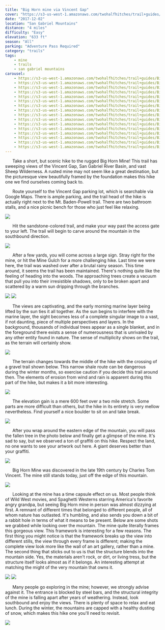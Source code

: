 ```yaml
---
title: "Big Horn mine via Vincent Gap"
cover: "https://s3-us-west-1.amazonaws.com/twohalfhitches/trail+guides/Big+Horn+Mine/_J8A4561.jpg"
date: "2017-12-02"
location: "San Gabriel Mountains"
distance: "4 miles"
difficulty: "Easy"
elevation: "633 ft"
season: "All"
parking: "Adventure Pass Required"
category: "trails"
tags:
    - mine
    - trails
    - san gabriel mountains
carousel:
    - https://s3-us-west-1.amazonaws.com/twohalfhitches/trail+guides/Big+Horn+Mine/_J8A4453.jpg
    - https://s3-us-west-1.amazonaws.com/twohalfhitches/trail+guides/Big+Horn+Mine/_J8A4458.jpg
    - https://s3-us-west-1.amazonaws.com/twohalfhitches/trail+guides/Big+Horn+Mine/_J8A4459.jpg
    - https://s3-us-west-1.amazonaws.com/twohalfhitches/trail+guides/Big+Horn+Mine/_J8A4465.jpg
    - https://s3-us-west-1.amazonaws.com/twohalfhitches/trail+guides/Big+Horn+Mine/_J8A4466.jpg
    - https://s3-us-west-1.amazonaws.com/twohalfhitches/trail+guides/Big+Horn+Mine/_J8A4480.jpg
    - https://s3-us-west-1.amazonaws.com/twohalfhitches/trail+guides/Big+Horn+Mine/_J8A4484.jpg
    - https://s3-us-west-1.amazonaws.com/twohalfhitches/trail+guides/Big+Horn+Mine/_J8A4489.jpg
    - https://s3-us-west-1.amazonaws.com/twohalfhitches/trail+guides/Big+Horn+Mine/_J8A4491.jpg
    - https://s3-us-west-1.amazonaws.com/twohalfhitches/trail+guides/Big+Horn+Mine/_J8A4492.jpg
    - https://s3-us-west-1.amazonaws.com/twohalfhitches/trail+guides/Big+Horn+Mine/_J8A4493.jpg
    - https://s3-us-west-1.amazonaws.com/twohalfhitches/trail+guides/Big+Horn+Mine/_J8A4495.jpg
    - https://s3-us-west-1.amazonaws.com/twohalfhitches/trail+guides/Big+Horn+Mine/_J8A4521.jpg
    - https://s3-us-west-1.amazonaws.com/twohalfhitches/trail+guides/Big+Horn+Mine/_J8A4535.jpg
    - https://s3-us-west-1.amazonaws.com/twohalfhitches/trail+guides/Big+Horn+Mine/_J8A4545.jpg
    - https://s3-us-west-1.amazonaws.com/twohalfhitches/trail+guides/Big+Horn+Mine/_J8A4566.jpg
---
```


&nbsp;&nbsp;&nbsp;&nbsp;&nbsp;&nbsp;Take a short, but scenic hike to the rugged Big Horn Mine! This trail has sweeping views of the Vincent Gap, San Gabriel River Basin, and vast Sheep Wilderness. A rusted mine may not seem like a great destination, but the picturesque view beautifully framed by the foundation makes this hike one we find ourselves coming back to.

&nbsp;&nbsp;&nbsp;&nbsp;&nbsp;&nbsp;Route yourself to the Vincent Gap parking lot, which is searchable via Google Maps. There is ample parking, and the trail head of the hike is actually right next to the Mt. Baden-Powell trail. There are two bathroom stalls, and a nice picnic bench for those who just feel like relaxing.

![](https://s3-us-west-1.amazonaws.com/twohalfhitches/trail+guides/Big+Horn+Mine/_J8A4583.jpg)

&nbsp;&nbsp;&nbsp;&nbsp;&nbsp;&nbsp;Hit the sandstone-colored trail, and make your way past the access gate to your left. The trail will begin to carve around the mountain in the southbound direction.

![](https://s3-us-west-1.amazonaws.com/twohalfhitches/trail+guides/Big+Horn+Mine/_J8A4450.jpg)

&nbsp;&nbsp;&nbsp;&nbsp;&nbsp;&nbsp;After a few yards, you will come across a large sign. Stray right for the mine, or hit the Mine Gulch for a more challenging hike. Last time we were here, the trail was washed over after a brutal rainy season. This time around, it seems the trail has been maintained. There's nothing quite like the feeling of heading into the woods. The approaching trees create a vacuum that pull you into their irresistible shadows, only to be broken apart and scattered by a warm sun dripping through the branches. 

![](https://s3-us-west-1.amazonaws.com/twohalfhitches/trail+guides/Big+Horn+Mine/_J8A4456.jpg)
![](https://s3-us-west-1.amazonaws.com/twohalfhitches/trail+guides/Big+Horn+Mine/_J8A4471.jpg)

&nbsp;&nbsp;&nbsp;&nbsp;&nbsp;&nbsp;The views are captivating, and the early morning marine layer being lifted by the sun ties it all together. As the sun begins to interfere with the marine layer, the sight becomes less of a complete singular image to a vast, if not daunting, piece of multiple perspectives and layers. In the background, thousands of individual trees appear as a single blanket, and in the foreground there exists a sense of numerousness that is unrivaled by any other entity found in nature. The sense of multiplicity shows on the trail, as the terrain will certainly show. 

![](https://s3-us-west-1.amazonaws.com/twohalfhitches/trail+guides/Big+Horn+Mine/_J8A4475.jpg)

&nbsp;&nbsp;&nbsp;&nbsp;&nbsp;&nbsp;The terrain changes towards the middle of the hike with the crossing of a gravel trail shown below. This narrow shale route can be dangerous during the winter months, so exercise caution if you decide this trail around then. The elements of erosion from wind and rain is apparent during this part of the hike, but makes it a bit more interesting.

![](https://s3-us-west-1.amazonaws.com/twohalfhitches/trail+guides/Big+Horn+Mine/_J8A4486.jpg)

&nbsp;&nbsp;&nbsp;&nbsp;&nbsp;&nbsp;The elevation gain is a mere 600 feet over a two mile stretch. Some parts are more difficult than others, but the hike in its entirety is very mellow nevertheless. Find yourself a nice boulder to sit on and take break.

![](https://s3-us-west-1.amazonaws.com/twohalfhitches/trail+guides/Big+Horn+Mine/_J8A4509.jpg)

&nbsp;&nbsp;&nbsp;&nbsp;&nbsp;&nbsp;After you wrap around the eastern edge of the mountain, you will pass the fallen tree in the photo below and finally get a glimpse of the mine. It's sad to say, but we observed a ton of graffiti on this hike. Respect the land, no one wants to see your artwork out here. A giant deserves better than your graffiti. 

![](https://s3-us-west-1.amazonaws.com/twohalfhitches/trail+guides/Big+Horn+Mine/_J8A4515.jpg)

&nbsp;&nbsp;&nbsp;&nbsp;&nbsp;&nbsp;Big Horn Mine was discovered in the late 19th century by Charles Tom Vincent. The mine still stands today, just off the edge of this mountain. 

![](https://s3-us-west-1.amazonaws.com/twohalfhitches/trail+guides/Big+Horn+Mine/_J8A4523.jpg)

&nbsp;&nbsp;&nbsp;&nbsp;&nbsp;&nbsp;Looking at the mine has a time capsule effect on us. Most people think of Wild West movies, and Spaghetti Westerns starring America's favorite angry grandpa, but seeing Big Horn mine in person was almost dizzying at first. A remnant of different times that belonged to different people, all of whom nature has outlasted. It's humbling, and also sends you down a bit of a rabbit hole in terms of what it means to be present. Below are some shots we grabbed while looking over the mountain. The mine quite literally frames this gorgeous view. This framework is interesting for a few reasons. The first thing you might notice is that the framework breaks up the view into different stills, the view through every frame is different; making the complete view look more like the wall of an art gallery, rather than a mine. The second thing that sticks out to us is that the structure blends into the mountain side. Yes, the materials aren't rock, or dirt, or living tress, but the structure itself looks almost as if it belongs. An interesting attempt at matching the might of the very mountain that owns it. 

![](https://s3-us-west-1.amazonaws.com/twohalfhitches/trail+guides/Big+Horn+Mine/_J8A4536.jpg)
![](https://s3-us-west-1.amazonaws.com/twohalfhitches/trail+guides/Big+Horn+Mine/_J8A4555.jpg)

&nbsp;&nbsp;&nbsp;&nbsp;&nbsp;&nbsp;Many people go exploring in the mine; however, we strongly advise against it. The entrance is blocked by steel bars, and the structural integrity of the mine is falling apart after years of weathering. Instead, look southbound and enjoy the views. There is plenty of space to relax and eat lunch. During the winter, the mountains are capped with a healthy dusting of snow, which makes this hike one you'll need to revisit.

![](https://s3-us-west-1.amazonaws.com/twohalfhitches/trail+guides/Big+Horn+Mine/_J8A4564.jpg)